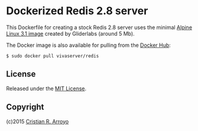 # Dockerized Redis 2.8 server

This Dockerfile for creating a stock Redis 2.8 server uses the minimal [Alpine Linux 3.1 image](glid) created by Gliderlabs (around 5 Mb).

The Docker image is also available for pulling from the [Docker Hub](vsrv):

    $ sudo docker pull vivaserver/redis

[glid]: https://registry.hub.docker.com/u/gliderlabs/alpine/
[vsrv]: https://registry.hub.docker.com/u/vivaserver/redis/

## License

Released under the [MIT License](http://www.opensource.org/licenses/MIT).

## Copyright

(c)2015 [Cristian R. Arroyo](mailto:cristian.arroyo@vivaserver.com)
